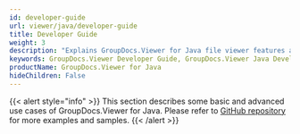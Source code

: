 ```yaml
---
id: developer-guide
url: viewer/java/developer-guide
title: Developer Guide
weight: 3
description: "Explains GroupDocs.Viewer for Java file viewer features and shows how to view PDF, Word, Excel, PowerPoint documents inside your Java applications"
keywords: GroupDocs.Viewer Developer Guide, GroupDocs.Viewer Java Developer Guide, GroupDocs.Viewer Developer Guide Java, Using GroupDocs.Viewer for Java, GroupDocs.Viewer for Java use cases
productName: GroupDocs.Viewer for Java
hideChildren: False
---
```

{{< alert style="info" >}}
This section describes some basic and advanced use cases of GroupDocs.Viewer for Java. Please refer to [GitHub repository](https://github.com/groupdocs-viewer/GroupDocs.Viewer-for-Java) for more examples and samples.
{{< /alert >}}
